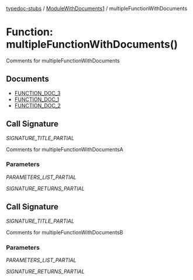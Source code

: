 [typedoc-stubs](../../README.md) / [ModuleWithDocuments1](../README.md) / multipleFunctionWithDocuments

# Function: multipleFunctionWithDocuments()

Comments for multipleFunctionWithDocuments

## Documents

- [FUNCTION\_DOC\_3](documents/FUNCTION_DOC_3.md)
- [FUNCTION\_DOC\_1](documents/FUNCTION_DOC_1.md)
- [FUNCTION\_DOC\_2](documents/FUNCTION_DOC_2.md)

## Call Signature

_SIGNATURE_TITLE_PARTIAL_

Comments for multipleFunctionWithDocumentsA

### Parameters

_PARAMETERS_LIST_PARTIAL_

_SIGNATURE_RETURNS_PARTIAL_

## Call Signature

_SIGNATURE_TITLE_PARTIAL_

Comments for multipleFunctionWithDocumentsB

### Parameters

_PARAMETERS_LIST_PARTIAL_

_SIGNATURE_RETURNS_PARTIAL_
